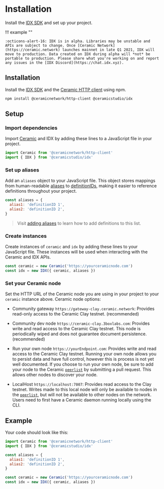 # Installation

Install the [IDX SDK](../learn/packages.md#idx-sdk) and set up your project.

!!! example ""

    :octicons-alert-16: IDX is in alpha. Libraries may be unstable and APIs are subject to change. Once [Ceramic Network](https://ceramic.network) launches mainnet in late Q1 2021, IDX will move to production. Data created on IDX during alpha will *not* be portable to production. Please share what you're working on and report any issues in the [IDX Discord](https://chat.idx.xyz).

## **Installation**

Install the [IDX SDK](../learn/packages.md#idx-sdk) and the [Ceramic HTTP client](https://developers.ceramic.network/reference/javascript/clients/#http-client) using npm.

```bash
npm install @ceramicnetwork/http-client @ceramicstudio/idx
```

## **Setup**

### Import dependencies

Import [Ceramic](../learn/glossary.md#ceramic) and IDX by adding these lines to a JavaScript file in your project.

```js
import Ceramic from '@ceramicnetwork/http-client'
import { IDX } from '@ceramicstudio/idx'
```

### Set up aliases

Add an `aliases` object to your JavaScript file. This object stores mappings from human-readable [aliases](../learn/glossary.md#alias) to [definitionIDs](../learn/glossary.md#definitionid), making it easier to reference definitions throughout your project.

```js
const aliases = {
  alias1: 'definitionID 1',
  alias2: 'definitionID 2',
}
```

> Visit [adding aliases](aliases.md) to learn how to add definitions to this list.

### Create instances

Create instances of `ceramic` and `idx` by adding these lines to your JavaScript file. These instances will be used when interacting with the Ceramic and IDX APIs.

```js
const ceramic = new Ceramic('https://yourceramicnode.com')
const idx = new IDX({ ceramic, aliases })
```

### Set your Ceramic node

Set the HTTP URL of the Ceramic node you are using in your project to your `ceramic` instance above. Ceramic node options:

- Community gateway `https://gateway-clay.ceramic.network`: Provides read-only access to the Ceramic Clay testnet. (recommended)

- Community dev node `https://ceramic-clay.3boxlabs.com`: Provides write and read access to the Ceramic Clay testnet. This node is periodically wiped and does not guarantee document persistence. (recommended)

- Run your own node `https://yourEndpoint.com`: Provides write and read access to the Ceramic Clay testnet. Running your own node allows you to persist data and have full control, however this is process is not yet well documented. If you choose to run your own node, be sure to add your node to the Ceramic [`peerlist`](https://github.com/ceramicnetwork/peerlist/blob/main/testnet-clay.json) by submitting a pull request. This allows other nodes to discover your node.

- LocalHost `https://localhost:7007`: Provides read access to the Clay testnet. Writes made to this local node will only be available to nodes in the [`peerlist`](https://github.com/ceramicnetwork/peerlist/blob/main/testnet-clay.json), but will not be available to other nodes on the network. Users need to first have a Ceramic daemon running locally using the CLI.


## **Example**

Your code should look like this:

```js
import Ceramic from '@ceramicnetwork/http-client'
import { IDX } from '@ceramicstudio/idx'

const aliases = {
  alias1: 'definitionID 1',
  alias2: 'definitionID 2',
}

const ceramic = new Ceramic('https://yourceramicnode.com')
const idx = new IDX({ ceramic, aliases })
```
